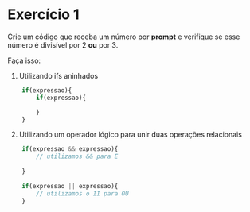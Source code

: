 # Exercício 1

Crie um código que receba um número por **prompt** e verifique se esse número é divisível por 2 **ou** por 3.
    
Faça isso:
    
1. Utilizando ifs aninhados
```jsx
    if(expressao){
        if(expressao){

        }
    }
```
2. Utilizando um operador lógico para unir duas operações relacionais
```jsx
    if(expressao && expressao){
        // utilizamos && para E 
    
    }
    
    if(expressao || expressao){
        // utilizamos o II para OU
    }
```